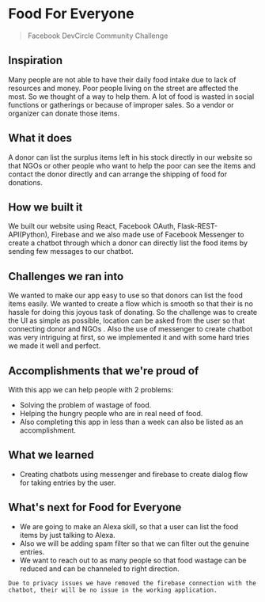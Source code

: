 # Food For Everyone

> Facebook DevCircle Community Challenge

## Inspiration
Many people are not able to have their daily food intake due to lack of resources and money. Poor people living on the street are affected the most. So we thought of a way to help them. A lot of food is wasted in social functions or gatherings or because of improper sales.
So a vendor or organizer can donate those items.

## What it does
A donor can list the surplus items left in his stock directly in our website so that NGOs or other people who want to help the poor can see the items and contact the donor directly and can arrange the shipping of food for donations.

## How we built it
We built our website using React, Facebook OAuth, Flask-REST-API(Python), Firebase and we also made use of Facebook Messenger to create a chatbot through which a donor can directly list the food items by sending few messages to our chatbot.

## Challenges we ran into
We wanted to make our app easy to use so that donors can list the food items easily. We wanted to create a flow which is smooth so that their is no hassle for doing this joyous task of donating.
So the challenge was to create the UI as simple as possible, location can be asked from the user so that connecting donor and NGOs . Also the use of messenger to create chatbot was very intriguing at first, so we implemented it and with some hard tries we made it well and perfect.

## Accomplishments that we're proud of
With this app we can help people with 2 problems:
- Solving the problem of wastage of food.
- Helping the hungry people who are in real need of food.
- Also completing this app in less than a week can also be listed as an accomplishment.

## What we learned
- Creating chatbots using messenger and firebase to create dialog flow for taking entries by the user.

## What's next for Food for Everyone
- We are going to make an Alexa skill, so that a user can list the food items by just talking to Alexa.
- Also we will be adding spam filter so that we can filter out the genuine entries.
- We want to reach out to as many people so that food wastage can be reduced and can be channeled to right direction.

`Due to privacy issues we have removed the firebase connection with the chatbot, their will be no issue in the working application.`